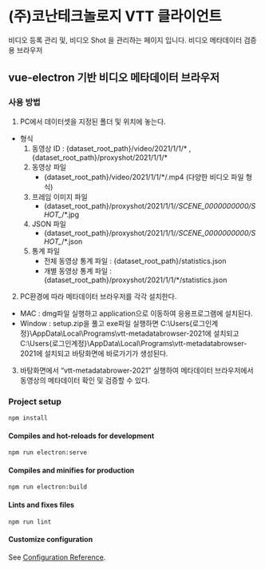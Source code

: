 # (주)코난테크놀로지 VTT 클라이언트

비디오 등록 관리 및, 비디오 Shot 을 관리하는 페이지 입니다.
비디오 메타데이터 검증용 브라우저 

## vue-electron 기반 비디오 메타데이터 브라우저

### 사용 방법 
1. PC에서 데이터셋을 지정된 폴더 및 위치에 놓는다.
- 형식 
    1) 동영상 ID : {dataset_root_path}/video/2021/1/1/* , {dataset_root_path}/proxyshot/2021/1/1/*
    2) 동영상 파일
        - {dataset_root_path}/video/2021/1/1/*/.mp4 (다양한 비디오 파일 형식)
    3) 프레임 이미지 파일
        - {dataset_root_path}/proxyshot/2021/1/1/*/SCENE_0000000000/SHOT_*/*.jpg
    4) JSON 파일
        - {dataset_root_path}/proxyshot/2021/1/1/*/SCENE_0000000000/SHOT_*/*.json 
    5) 통계 파일
        - 전체 동영상 통계 파일 : {dataset_root_path}/statistics.json 
        - 개별 동영상 통계 파일 : {dataset_root_path}/proxyshot/2021/1/1/*/statistics.json 

2. PC환경에 따라 메타데이터 브라우저를 각각 설치한다.
  - MAC : dmg파일 실행하고 application으로 이동하여 응용프로그램에 설치된다.
  - Window : setup.zip을 풀고 exe파일 실행하면 
    C:\Users\{로그인계정}\AppData\Local\Programs\vtt-metadatabrowser-2021에 설치되고 
    C:\Users\{로그인계정}\AppData\Local\Programs\vtt-metadatabrowser-2021에 설치되고 
    바탕화면에 바로가기가 생성된다. 

3. 바탕화면에서 “vtt-metadatabrower-2021” 실행하여 메타데이터 브라우저에서 동영상의 메타데이터 확인 및 검증할 수 있다. 

### Project setup
```
npm install
```

#### Compiles and hot-reloads for development
```
npm run electron:serve
```

#### Compiles and minifies for production
```
npm run electron:build
```

#### Lints and fixes files
```
npm run lint
```

#### Customize configuration
See [Configuration Reference](https://cli.vuejs.org/config/).

